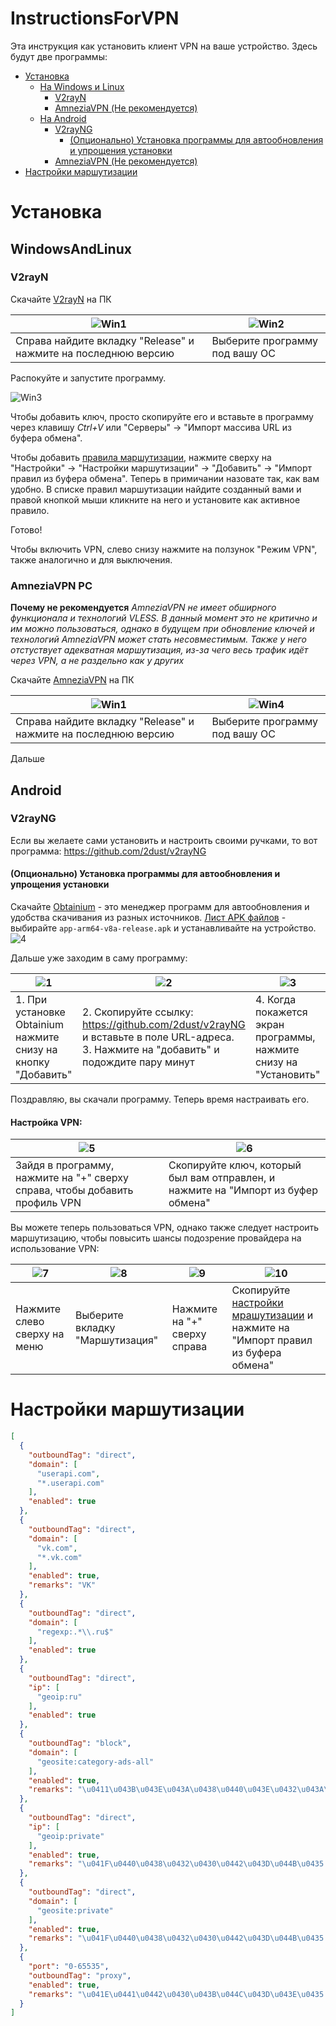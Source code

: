 # InstructionsForVPN

Эта инструкция как установить клиент VPN на ваше устройство. Здесь будут две программы:

* [Установка](#Установка)
    * [На Windows и Linux](#WindowsAndLinux)
      * [V2rayN](#V2rayN)
      * [AmneziaVPN (Не рекомендуется)](#AmneziaVPN-PC)
    * [На Android](#Android)
      * [V2rayNG](#V2rayNG)
        * [(Опционально) Установка программы для автообновления и упрощения установки](#Опционально-Установка-программы-для-автообновления-и-упрощения-установки)
      * [AmneziaVPN (Не рекомендуется)](#AmneziaVPN-Mobile)
* [Настройки маршутизации](#Настройки-маршутизации)

# Установка

## WindowsAndLinux 

### V2rayN

Скачайте [V2rayN](https://github.com/2dust/v2rayN) на ПК

| ![Win1](https://github.com/OlehNosk0v/InstructionsForVPN/blob/main/material/Win1.png)   | ![Win2](https://github.com/OlehNosk0v/InstructionsForVPN/blob/main/material/Win2.png)   |
| --------------------------------------------------------------------------------------- | --------------------------------------------------------------------------------------- |
| Справа найдите вкладку "Release" и нажмите на последнюю версию                          | Выберите программу под вашу ОС                                                          |

Распокуйте и запустите программу.
<br>

![Win3](https://github.com/OlehNosk0v/InstructionsForVPN/blob/main/material/Win3.png)

Чтобы добавить ключ, просто скопируйте его и вставьте в программу через клавишу *Ctrl+V* или "Серверы" -> "Импорт массива URL из буфера обмена".

Чтобы добавить [правила маршутизации](#Настройки-маршутизации), нажмите сверху на "Настройки" -> "Настройки маршутизации" -> "Добавить" -> "Импорт правил из буфера обмена".
Теперь в примичании назовате так, как вам удобно. В списке правил маршутизации найдите созданный вами и правой кнопкой мыши кликните на него и установите как активное правило.

Готово!

Чтобы включить VPN, слево снизу нажмите на ползунок "Режим VPN", также аналогично и для выключения.

  
### AmneziaVPN PC

**Почему не рекомендуется**
*AmneziaVPN не имеет обширного функционала и технологий VLESS. В данный момент это не критично и им можно пользоваться, однако в будущем при обновление ключей и технологий AmneziaVPN может стать несовместимым. Также у него отстуствует адекватная маршутизация, из-за чего весь трафик идёт через VPN, а не раздельно как у других*

Скачайте [AmneziaVPN](https://github.com/amnezia-vpn/amnezia-client) на ПК

| ![Win1](https://github.com/OlehNosk0v/InstructionsForVPN/blob/main/material/Win1.png)   | ![Win4](https://github.com/OlehNosk0v/InstructionsForVPN/blob/main/material/Win4.png)   |
| --------------------------------------------------------------------------------------- | --------------------------------------------------------------------------------------- |
| Справа найдите вкладку "Release" и нажмите на последнюю версию                          | Выберите программу под вашу ОС                                                          |

Дальше

## Android

### V2rayNG

Если вы желаете сами установить и настроить своими ручками, то вот программа: 
https://github.com/2dust/v2rayNG

#### (Опционально) Установка программы для автообновления и упрощения установки
Скачайте [Obtainium](https://github.com/ImranR98/Obtainium) - это менеджер программ для автообновления и удобства скачивания из разных источников.
[Лист APK файлов](https://github.com/ImranR98/Obtainium/releases) - выбирайте `app-arm64-v8a-release.apk` и устанавливайте на устройство.
<br>
![4](https://github.com/OlehNosk0v/InstructionsForVPN/blob/main/material/4.png)
<br>

Дальше уже заходим в саму программу:

| ![1](https://github.com/OlehNosk0v/InstructionsForVPN/blob/main/material/1.jpg)   | ![2](https://github.com/OlehNosk0v/InstructionsForVPN/blob/main/material/2.jpg)                                                               | ![3](https://github.com/OlehNosk0v/InstructionsForVPN/blob/main/material/3.jpg)   |
| --------------------------------------------------------------------------------- | --------------------------------------------------------------------------------------------------------------------------------------------- | --------------------------------------------------------------------------------- |
| 1. При установке Obtainium нажмите снизу на кнопку "Добавить"                     | 2. Скопируйте ссылку:<br>https://github.com/2dust/v2rayNG<br>и вставьте в поле URL-адреса.<br>3. Нажмите на "добавить" и подождите пару минут | 4. Когда покажется экран программы, нажмите снизу на "Установить"                 |

Поздравляю, вы скачали программу. Теперь время настраивать его.

#### Настройка VPN:

| ![5](https://github.com/OlehNosk0v/InstructionsForVPN/blob/main/material/5.jpg)  | ![6](https://github.com/OlehNosk0v/InstructionsForVPN/blob/main/material/6.jpg)   |
| -------------------------------------------------------------------------------- | --------------------------------------------------------------------------------- |
| Зайдя в программу, нажмите на "+" сверху справа, чтобы добавить профиль VPN      | Скопируйте ключ, который был вам отправлен, и нажмите на "Импорт из буфер обмена" |

Вы можете теперь пользоваться VPN, однако также следует настроить маршутизацию, чтобы повысить шансы подозрение провайдера на использование VPN:

| ![7](https://github.com/OlehNosk0v/InstructionsForVPN/blob/main/material/7.jpg)  | ![8](https://github.com/OlehNosk0v/InstructionsForVPN/blob/main/material/8.jpg)   | ![9](https://github.com/OlehNosk0v/InstructionsForVPN/blob/main/material/9.jpg)   | ![10](https://github.com/OlehNosk0v/InstructionsForVPN/blob/main/material/10.jpg)                  |
| -------------------------------------------------------------------------------- | --------------------------------------------------------------------------------- | --------------------------------------------------------------------------------- | ------------------------------------------------------------------------------------------------ |
| Нажмите слево сверху на меню                                                    | Выберите вкладку "Маршутизация"                                                    | Нажмите на "+" сверху справа                                                      | Скопируйте [настройки мрашутизации](#Настройки-маршутизации) и нажмите на "Импорт правил из буфера обмена" |


# Настройки маршутизации

```json
[
  {
    "outboundTag": "direct",
    "domain": [
      "userapi.com",
      "*.userapi.com"
    ],
    "enabled": true
  },
  {
    "outboundTag": "direct",
    "domain": [
      "vk.com",
      "*.vk.com"
    ],
    "enabled": true,
    "remarks": "VK"
  },
  {
    "outboundTag": "direct",
    "domain": [
      "regexp:.*\\.ru$"
    ],
    "enabled": true
  },
  {
    "outboundTag": "direct",
    "ip": [
      "geoip:ru"
    ],
    "enabled": true
  },
  {
    "outboundTag": "block",
    "domain": [
      "geosite:category-ads-all"
    ],
    "enabled": true,
    "remarks": "\u0411\u043B\u043E\u043A\u0438\u0440\u043E\u0432\u043A\u0430 \u0440\u0435\u043A\u043B\u0430\u043C\u044B"
  },
  {
    "outboundTag": "direct",
    "ip": [
      "geoip:private"
    ],
    "enabled": true,
    "remarks": "\u041F\u0440\u0438\u0432\u0430\u0442\u043D\u044B\u0435 \u0441\u0435\u0442\u0438 \u043D\u0430\u043F\u0440\u044F\u043C\u0443\u044E"
  },
  {
    "outboundTag": "direct",
    "domain": [
      "geosite:private"
    ],
    "enabled": true,
    "remarks": "\u041F\u0440\u0438\u0432\u0430\u0442\u043D\u044B\u0435 \u0434\u043E\u043C\u0435\u043D\u044B \u043D\u0430\u043F\u0440\u044F\u043C\u0443\u044E"
  },
  {
    "port": "0-65535",
    "outboundTag": "proxy",
    "enabled": true,
    "remarks": "\u041E\u0441\u0442\u0430\u043B\u044C\u043D\u043E\u0435 \u0432 \u043F\u0440\u043E\u043A\u0441\u0438"
  }
]
```
